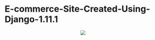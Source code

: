 # E-commerce-Site-Created-Using-Django-1.11.1
<p align="center"><img src="https://github.com/henrymbuguak/E-commerce-Site-Created-Using-Django-1.11.1/blob/master/static/static/img/djang-eco.png"></p>

